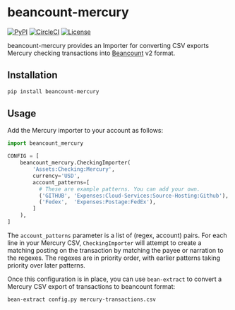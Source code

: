 # beancount-mercury

[![PyPI](https://img.shields.io/pypi/v/beancount-mercury)](https://pypi.org/project/beancount-mercury/)
[![CircleCI](https://circleci.com/gh/mtlynch/beancount-mercury.svg?style=svg)](https://circleci.com/gh/mtlynch/beancount-mercury)
[![License](http://img.shields.io/:license-mit-blue.svg?style=flat-square)](LICENSE)

beancount-mercury provides an Importer for converting CSV exports Mercury checking transactions into [Beancount](https://github.com/beancount/beancount) v2 format.

## Installation

```bash
pip install beancount-mercury
```

## Usage

Add the Mercury importer to your account as follows:

```python
import beancount_mercury

CONFIG = [
    beancount_mercury.CheckingImporter(
        'Assets:Checking:Mercury',
        currency='USD',
        account_patterns=[
          # These are example patterns. You can add your own.
          ('GITHUB', 'Expenses:Cloud-Services:Source-Hosting:Github'),
          ('Fedex',  'Expenses:Postage:FedEx'),
        ]
    ),
]
```

The `account_patterns` parameter is a list of (regex, account) pairs. For each line in your Mercury CSV, `CheckingImporter` will attempt to create a matching posting on the transaction by matching the payee or narration to the regexes. The regexes are in priority order, with earlier patterns taking priority over later patterns.

Once this configuration is in place, you can use `bean-extract` to convert a Mercury CSV export of transactions to beancount format:

```bash
bean-extract config.py mercury-transactions.csv
```
